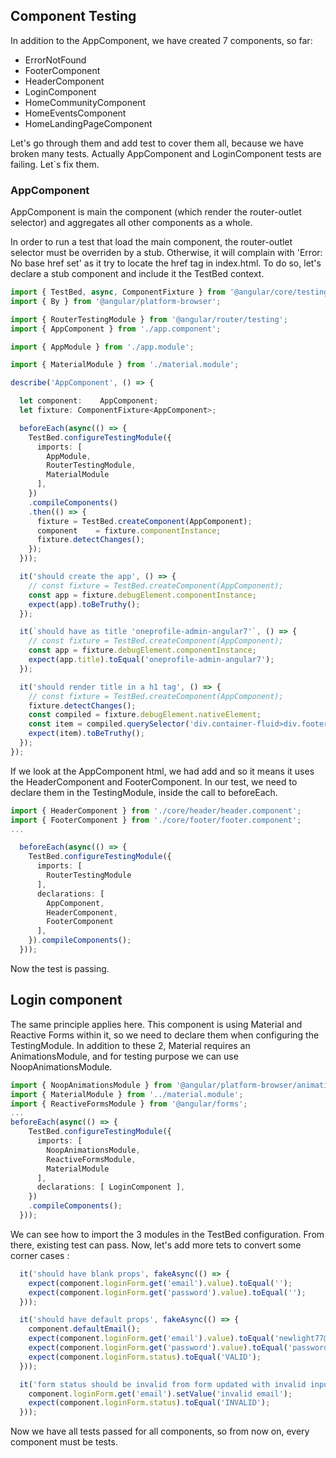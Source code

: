 ## Component Testing

In addition to the AppComponent, we have created 7 components, so far:

- ErrorNotFound
- FooterComponent
- HeaderComponent
- LoginComponent
- HomeCommunityComponent
- HomeEventsComponent
- HomeLandingPageComponent

Let's go through them and add test to cover them all, because we have broken many tests. Actually AppComponent and LoginComponent tests are failing. Let`s fix them.

### AppComponent

AppComponent is main the component (which render the router-outlet selector) and aggregates all other components as a whole.

In order to run a test that load the main component, the router-outlet selector must be overriden by a stub. Otherwise, it will complain with 'Error: No base href set' as it try to locate the href tag in index.html. To do so, let's declare a stub component and include it the TestBed context.

```ts
import { TestBed, async, ComponentFixture } from '@angular/core/testing';
import { By } from '@angular/platform-browser';

import { RouterTestingModule } from '@angular/router/testing';
import { AppComponent } from './app.component';

import { AppModule } from './app.module';

import { MaterialModule } from './material.module';

describe('AppComponent', () => {

  let component:    AppComponent;
  let fixture: ComponentFixture<AppComponent>;

  beforeEach(async(() => {
    TestBed.configureTestingModule({
      imports: [
        AppModule,
        RouterTestingModule,
        MaterialModule
      ],
    })
    .compileComponents()
    .then(() => {
      fixture = TestBed.createComponent(AppComponent);
      component    = fixture.componentInstance;
      fixture.detectChanges();
    });
  }));

  it('should create the app', () => {
    // const fixture = TestBed.createComponent(AppComponent);
    const app = fixture.debugElement.componentInstance;
    expect(app).toBeTruthy();
  });

  it(`should have as title 'oneprofile-admin-angular7'`, () => {
    // const fixture = TestBed.createComponent(AppComponent);
    const app = fixture.debugElement.componentInstance;
    expect(app.title).toEqual('oneprofile-admin-angular7');
  });

  it('should render title in a h1 tag', () => {
    // const fixture = TestBed.createComponent(AppComponent);
    fixture.detectChanges();
    const compiled = fixture.debugElement.nativeElement;
    const item = compiled.querySelector('div.container-fluid>div.footer');
    expect(item).toBeTruthy();
  });
});
```

If we look at the AppComponent html, we had add <app-header> and <app-footer> so it means it uses the HeaderComponent and FooterComponent. In our test, we need to declare them in the TestingModule, inside the call to beforeEach.

```ts
import { HeaderComponent } from './core/header/header.component';
import { FooterComponent } from './core/footer/footer.component';
...

  beforeEach(async(() => {
    TestBed.configureTestingModule({
      imports: [
        RouterTestingModule
      ],
      declarations: [
        AppComponent,
        HeaderComponent,
        FooterComponent
      ],
    }).compileComponents();
  }));
```

Now the test is passing.

## Login component

The same principle applies here. This component is using Material and Reactive Forms within it, so we need to declare them when configuring the TestingModule. In addition to these 2, Material requires an AnimationsModule, and for testing purpose we can use NoopAnimationsModule.

```ts
import { NoopAnimationsModule } from '@angular/platform-browser/animations';
import { MaterialModule } from '../material.module';
import { ReactiveFormsModule } from '@angular/forms';
...
beforeEach(async(() => {
    TestBed.configureTestingModule({
      imports: [
        NoopAnimationsModule,
        ReactiveFormsModule,
        MaterialModule
      ],
      declarations: [ LoginComponent ],
    })
    .compileComponents();
  }));
```

We can see how to import the 3 modules in the TestBed configuration. From there, existing test can  pass. Now, let's add more tets to convert some corner cases :

```ts
  it('should have blank props', fakeAsync(() => {
    expect(component.loginForm.get('email').value).toEqual('');
    expect(component.loginForm.get('password').value).toEqual('');
  }));

  it('should have default props', fakeAsync(() => {
    component.defaultEmail();
    expect(component.loginForm.get('email').value).toEqual('newlight77@gmail.com');
    expect(component.loginForm.get('password').value).toEqual('password');
    expect(component.loginForm.status).toEqual('VALID');
  }));

  it('form status should be invalid from form updated with invalid input ', fakeAsync(() => {
    component.loginForm.get('email').setValue('invalid email');
    expect(component.loginForm.status).toEqual('INVALID');
  }));
```

Now we have all tests passed for all components, so from now on, every component must be tests.
